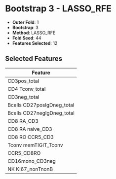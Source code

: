 # Bootstrap 3 - LASSO_RFE

- **Outer Fold**: 1
- **Bootstrap**: 3
- **Method**: LASSO_RFE
- **Fold Seed**: 44
- **Features Selected**: 12

## Selected Features

| Feature |
|---------|
| CD3pos_total |
| CD4 Tconv_total |
| CD3neg_total |
| Bcells CD27posIgDneg_total |
| Bcells CD27negIgDneg_total |
| CD8 RA_CD3 |
| CD8 RA naive_CD3 |
| CD8 RO CCR5_CD3 |
| Tconv memTIGIT_Tconv |
| CCR5_CD8RO |
| CD16mono_CD3neg |
| NK Ki67_nonTnonB |
